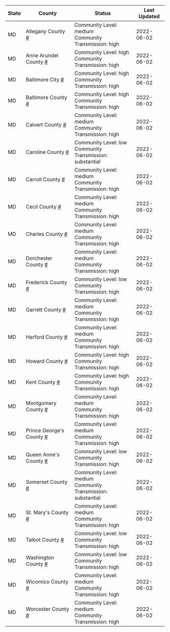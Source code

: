 State | County | Status | Last Updated
--- | --- | --- | --- 
MD | Allegany County <a href="#allegany_county">#</a> | <a name="allegany_county"></a>Community Level: medium<br/>Community Transmission: high | 2022-06-02
MD | Anne Arundel County <a href="#anne_arundel_county">#</a> | <a name="anne_arundel_county"></a>Community Level: high<br/>Community Transmission: high | 2022-06-02
MD | Baltimore City <a href="#baltimore_city">#</a> | <a name="baltimore_city"></a>Community Level: high<br/>Community Transmission: high | 2022-06-02
MD | Baltimore County <a href="#baltimore_county">#</a> | <a name="baltimore_county"></a>Community Level: high<br/>Community Transmission: high | 2022-06-02
MD | Calvert County <a href="#calvert_county">#</a> | <a name="calvert_county"></a>Community Level: medium<br/>Community Transmission: high | 2022-06-02
MD | Caroline County <a href="#caroline_county">#</a> | <a name="caroline_county"></a>Community Level: low<br/>Community Transmission: substantial | 2022-06-02
MD | Carroll County <a href="#carroll_county">#</a> | <a name="carroll_county"></a>Community Level: medium<br/>Community Transmission: high | 2022-06-02
MD | Cecil County <a href="#cecil_county">#</a> | <a name="cecil_county"></a>Community Level: medium<br/>Community Transmission: high | 2022-06-02
MD | Charles County <a href="#charles_county">#</a> | <a name="charles_county"></a>Community Level: medium<br/>Community Transmission: high | 2022-06-02
MD | Dorchester County <a href="#dorchester_county">#</a> | <a name="dorchester_county"></a>Community Level: medium<br/>Community Transmission: high | 2022-06-02
MD | Frederick County <a href="#frederick_county">#</a> | <a name="frederick_county"></a>Community Level: low<br/>Community Transmission: high | 2022-06-02
MD | Garrett County <a href="#garrett_county">#</a> | <a name="garrett_county"></a>Community Level: medium<br/>Community Transmission: high | 2022-06-02
MD | Harford County <a href="#harford_county">#</a> | <a name="harford_county"></a>Community Level: medium<br/>Community Transmission: high | 2022-06-02
MD | Howard County <a href="#howard_county">#</a> | <a name="howard_county"></a>Community Level: high<br/>Community Transmission: high | 2022-06-02
MD | Kent County <a href="#kent_county">#</a> | <a name="kent_county"></a>Community Level: high<br/>Community Transmission: high | 2022-06-02
MD | Montgomery County <a href="#montgomery_county">#</a> | <a name="montgomery_county"></a>Community Level: medium<br/>Community Transmission: high | 2022-06-02
MD | Prince George's County <a href="#prince_george's_county">#</a> | <a name="prince_george's_county"></a>Community Level: medium<br/>Community Transmission: high | 2022-06-02
MD | Queen Anne's County <a href="#queen_anne's_county">#</a> | <a name="queen_anne's_county"></a>Community Level: low<br/>Community Transmission: high | 2022-06-02
MD | Somerset County <a href="#somerset_county">#</a> | <a name="somerset_county"></a>Community Level: medium<br/>Community Transmission: substantial | 2022-06-02
MD | St. Mary's County <a href="#st._mary's_county">#</a> | <a name="st._mary's_county"></a>Community Level: medium<br/>Community Transmission: high | 2022-06-02
MD | Talbot County <a href="#talbot_county">#</a> | <a name="talbot_county"></a>Community Level: low<br/>Community Transmission: high | 2022-06-02
MD | Washington County <a href="#washington_county">#</a> | <a name="washington_county"></a>Community Level: low<br/>Community Transmission: high | 2022-06-02
MD | Wicomico County <a href="#wicomico_county">#</a> | <a name="wicomico_county"></a>Community Level: medium<br/>Community Transmission: high | 2022-06-02
MD | Worcester County <a href="#worcester_county">#</a> | <a name="worcester_county"></a>Community Level: medium<br/>Community Transmission: high | 2022-06-02
